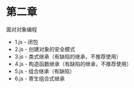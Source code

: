 # 第二章

面对对象编程

* 1.js - 闭包
* 2.js - 创建对象的安全模式
* 3.js - 类式继承（有缺陷的继承，不推荐使用）
* 4.js - 构造函数继承（有缺陷的继承，不推荐使用）
* 5.js - 组合继承（有缺陷）
* 6.js - 寄生组合式继承
